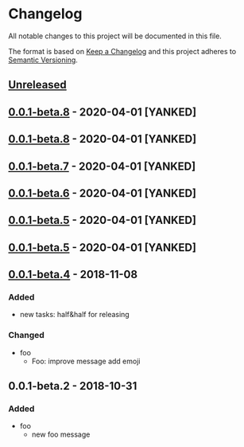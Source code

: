 # Changelog
All notable changes to this project will be documented in this file.

The format is based on [Keep a Changelog](http://keepachangelog.com/en/1.0.0/)
and this project adheres to [Semantic Versioning](http://semver.org/spec/v2.0.0.html).

## [Unreleased]

## [0.0.1-beta.8] - 2020-04-01 [YANKED]

## [0.0.1-beta.8] - 2020-04-01 [YANKED]

## [0.0.1-beta.7] - 2020-04-01 [YANKED]

## [0.0.1-beta.6] - 2020-04-01 [YANKED]

## [0.0.1-beta.5] - 2020-04-01 [YANKED]

## [0.0.1-beta.5] - 2020-04-01 [YANKED]

## [0.0.1-beta.4] - 2018-11-08
### Added
- new tasks: half&half for releasing

### Changed
- foo
  - Foo: improve message add emoji

## 0.0.1-beta.2 - 2018-10-31
### Added
- foo
  - new foo message

[unreleased]: https://github.com/:dewen/lerna-travis-demo/compare/v0.0.1-beta.8...HEAD
[0.0.1-beta.8]: https://github.com/:dewen/lerna-travis-demo/compare/v0.0.1-beta.8...v0.0.1-beta.8
[0.0.1-beta.8]: https://github.com/:dewen/lerna-travis-demo/compare/v0.0.1-beta.7...v0.0.1-beta.8
[0.0.1-beta.7]: https://github.com/:dewen/lerna-travis-demo/compare/v0.0.1-beta.6...v0.0.1-beta.7
[0.0.1-beta.6]: https://github.com/:dewen/lerna-travis-demo/compare/v0.0.1-beta.5...v0.0.1-beta.6
[0.0.1-beta.5]: https://github.com/:dewen/lerna-travis-demo/compare/v0.0.1-beta.5...v0.0.1-beta.5
[0.0.1-beta.5]: https://github.com/geut/lerna-travis-demo/compare/v0.0.1-beta.4...v0.0.1-beta.5
[0.0.1-beta.4]: https://github.com/geut/lerna-travis-demo/compare/v0.0.1-beta.2...v0.0.1-beta.4
